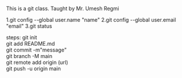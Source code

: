 This is a git class.
Taught by Mr. Umesh Regmi

1.git config --global user.name "name"
2.git config --global user.email "email"
3.git status

steps:
git init<br>
git add README.md<br>
git commit -m"message"<br>
git branch -M main<br>
git remote add origin (url)<br>
git push -u origin main<br> 

